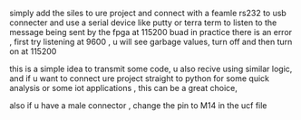 simply add the siles to ure project and connect with a feamle rs232 to usb connecter and use a serial device like putty or terra term to listen to the message being sent by the fpga at 115200 buad 
in practice there is an error , first try listening at 9600 , u will see garbage values, turn off and then turn on at 115200

this is a simple idea to transmit some code, u also recive using similar logic, and if u want to connect ure project straight to python for some quick analysis or some iot applications , this can be a great choice, 

also if u have a male connector , change the pin to M14 in the ucf file
